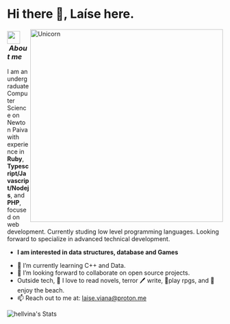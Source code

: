 # Hi there 👋, Laíse here. 

<img align="right" width=450px alt="Unicorn" src="https://i.giphy.com/media/v1.Y2lkPTc5MGI3NjExOWNhOG4zaDdqMWljdTczaWJkZnZpangwZ2lhNGxkdzF0NjYxM3NvOCZlcD12MV9pbnRlcm5hbF9naWZfYnlfaWQmY3Q9Zw/137EaR4vAOCn1S/giphy.gif" />

### <img src="https://media1.tenor.com/m/MdCwwLF6g7cAAAAd/rage-anime.gif" width="30px">&nbsp;***About me***

I am an undergraduate Computer Science on Newton Paiva with experience in **Ruby**, **Typescript/Javascript/Nodejs**, and **PHP**, focused on web development. Currently studing low level programming languages. Looking forward to specialize in advanced technical development. <br />
* **I am interested in data structures, database and Games**
- 🌱 I’m currently learning C++ and Data.
- 👯 I’m looking forward to collaborate on open source projects.
- Outside tech, 📖 I love to read novels, terror 🖊️ write, 🎲play rpgs, and 🌴 enjoy the beach.
- 📫 Reach out to me at: <a href="laise.viana@proton.me">laise.viana@proton.me</a>

![hellvina's Stats](https://github-readme-stats.vercel.app/api?username=laisevn&theme=graywhite&show_icons=true&hide_border=true&count_private=true)
